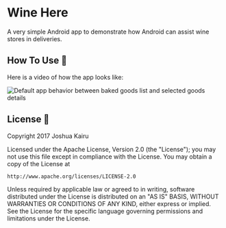 # Wine Here

A very simple Android app to demonstrate how Android can assist wine stores in deliveries.

## How To Use :wrench:

Here is a video of how the app looks like:

![Default app behavior between baked goods list and selected goods details](screen-records/basic-functionality.gif) 

## License :lock_with_ink_pen:

Copyright 2017 Joshua Kairu

Licensed under the Apache License, Version 2.0 (the "License");
you may not use this file except in compliance with the License.
You may obtain a copy of the License at

    http://www.apache.org/licenses/LICENSE-2.0

Unless required by applicable law or agreed to in writing, software
distributed under the License is distributed on an "AS IS" BASIS,
WITHOUT WARRANTIES OR CONDITIONS OF ANY KIND, either express or implied.
See the License for the specific language governing permissions and
limitations under the License.